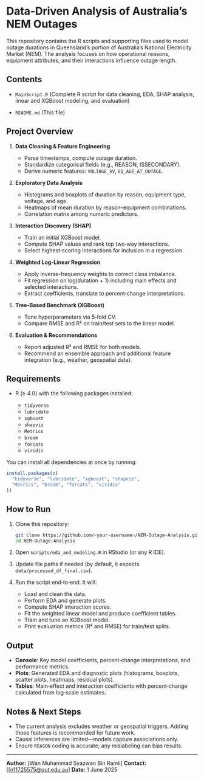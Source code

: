 # Data‐Driven Analysis of Australia’s NEM Outages

This repository contains the R scripts and supporting files used to model outage durations in Queensland’s portion of Australia’s National Electricity Market (NEM). The analysis focuses on how operational reasons, equipment attributes, and their interactions influence outage length.

## Contents

* `MainScript.R` (Complete R script for data cleaning, EDA, SHAP analysis, linear and XGBoost modeling, and evaluation)


* `README.md` (This file)

## Project Overview

1. **Data Cleaning & Feature Engineering**

   * Parse timestamps, compute outage duration.
   * Standardize categorical fields (e.g., REASON, ISSECONDARY).
   * Derive numeric features: `VOLTAGE_kV`, `EQ_AGE_AT_OUTAGE`.

2. **Exploratory Data Analysis**

   * Histograms and boxplots of duration by reason, equipment type, voltage, and age.
   * Heatmaps of mean duration by reason–equipment combinations.
   * Correlation matrix among numeric predictors.

3. **Interaction Discovery (SHAP)**

   * Train an initial XGBoost model.
   * Compute SHAP values and rank top two‐way interactions.
   * Select highest‐scoring interactions for inclusion in a regression.

4. **Weighted Log‐Linear Regression**

   * Apply inverse‐frequency weights to correct class imbalance.
   * Fit regression on log(duration + 1) including main effects and selected interactions.
   * Extract coefficients, translate to percent‐change interpretations.

5. **Tree‐Based Benchmark (XGBoost)**

   * Tune hyperparameters via 5‐fold CV.
   * Compare RMSE and R² on train/test sets to the linear model.

6. **Evaluation & Recommendations**

   * Report adjusted R² and RMSE for both models.
   * Recommend an ensemble approach and additional feature integration (e.g., weather, geospatial data).

## Requirements

* R (≥ 4.0) with the following packages installed:

  * `tidyverse`
  * `lubridate`
  * `xgboost`
  * `shapviz`
  * `Metrics`
  * `broom`
  * `forcats`
  * `viridis`

You can install all dependencies at once by running:

```r
install.packages(c(
  "tidyverse", "lubridate", "xgboost", "shapviz", 
  "Metrics", "broom", "forcats", "viridis"
))
```

## How to Run

1. Clone this repository:

   ```bash
   git clone https://github.com/<your‐username>/NEM‐Outage‐Analysis.git
   cd NEM‐Outage‐Analysis
   ```

2. Open `scripts/eda_and_modeling.R` in RStudio (or any R IDE).

3. Update file paths if needed (by default, it expects `data/processed_df_final.csv`).

4. Run the script end‐to‐end. It will:

   * Load and clean the data.
   * Perform EDA and generate plots.
   * Compute SHAP interaction scores.
   * Fit the weighted linear model and produce coefficient tables.
   * Train and tune an XGBoost model.
   * Print evaluation metrics (R² and RMSE) for train/test splits.

## Output

* **Console**: Key model coefficients, percent‐change interpretations, and performance metrics.
* **Plots**: Generated EDA and diagnostic plots (histograms, boxplots, scatter plots, heatmaps, residual plots).
* **Tables**: Main‐effect and interaction coefficients with percent‐change calculated from log‐scale estimates.

## Notes & Next Steps

* The current analysis excludes weather or geospatial triggers. Adding those features is recommended for future work.
* Causal inferences are limited—models capture associations only.
* Ensure `REASON` coding is accurate; any mislabeling can bias results.

---

**Author:**  \[Wan Muhammad Syazwan Bin Ramli]
**Contact:**  \[[n11725575@qut.edu.au]
**Date:**  1 June 2025
